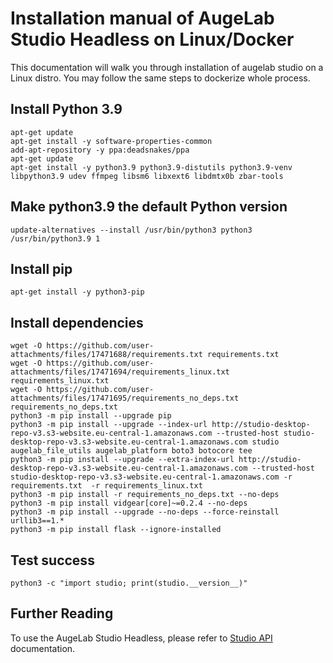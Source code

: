 # Installation manual of AugeLab Studio Headless on Linux/Docker
This documentation will walk you through installation of augelab studio on a Linux distro. You may follow the same steps to dockerize whole process.


## Install Python 3.9
```commandLine
apt-get update
apt-get install -y software-properties-common
add-apt-repository -y ppa:deadsnakes/ppa
apt-get update
apt-get install -y python3.9 python3.9-distutils python3.9-venv libpython3.9 udev ffmpeg libsm6 libxext6 libdmtx0b zbar-tools
```

## Make python3.9 the default Python version
```
update-alternatives --install /usr/bin/python3 python3 /usr/bin/python3.9 1
```

## Install pip

```
apt-get install -y python3-pip
```

[](https://github.com/user-attachments/files/17471688/requirements.txt)
[](https://github.com/user-attachments/files/17471694/requirements_linux.txt)
[](https://github.com/user-attachments/files/17471695/requirements_no_deps.txt)

## Install dependencies
```
wget -O https://github.com/user-attachments/files/17471688/requirements.txt requirements.txt
wget -O https://github.com/user-attachments/files/17471694/requirements_linux.txt requirements_linux.txt
wget -O https://github.com/user-attachments/files/17471695/requirements_no_deps.txt requirements_no_deps.txt
python3 -m pip install --upgrade pip
python3 -m pip install --upgrade --index-url http://studio-desktop-repo-v3.s3-website.eu-central-1.amazonaws.com --trusted-host studio-desktop-repo-v3.s3-website.eu-central-1.amazonaws.com studio augelab_file_utils augelab_platform boto3 botocore tee
python3 -m pip install --upgrade --extra-index-url http://studio-desktop-repo-v3.s3-website.eu-central-1.amazonaws.com --trusted-host studio-desktop-repo-v3.s3-website.eu-central-1.amazonaws.com -r requirements.txt  -r requirements_linux.txt
python3 -m pip install -r requirements_no_deps.txt --no-deps
python3 -m pip install vidgear[core]~=0.2.4 --no-deps
python3 -m pip install --upgrade --no-deps --force-reinstall urllib3==1.*
python3 -m pip install flask --ignore-installed
```

## Test success
```commandLine
python3 -c "import studio; print(studio.__version__)"
```

## Further Reading
To use the AugeLab Studio Headless, please refer to [Studio API](https://github.com/AugelabTech/AugeLab-Studio-Issues/blob/main/StudioAPI.md) documentation.
